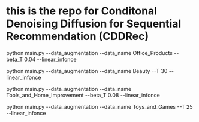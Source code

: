 # this is the repo for Conditonal Denoising Diffusion for Sequential Recommendation (CDDRec)

python main.py --data_augmentation --data_name Office_Products --beta_T 0.04 --linear_infonce 

python main.py --data_augmentation --data_name Beauty --T 30 --linear_infonce 

python main.py --data_augmentation --data_name Tools_and_Home_Improvement --beta_T 0.08 --linear_infonce 

python main.py --data_augmentation --data_name Toys_and_Games --T 25 --linear_infonce 